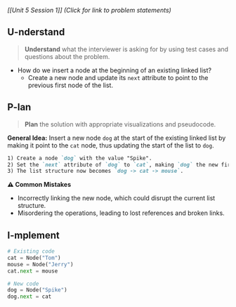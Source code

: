 *[[Unit 5 Session 1]] (Click for link to problem statements)*

## U-nderstand
 
> **Understand** what the interviewer is asking for by using test cases and questions about the problem.

- How do we insert a node at the beginning of an existing linked list?
  - Create a new node and update its `next` attribute to point to the previous first node of the list.

## P-lan

> **Plan** the solution with appropriate visualizations and pseudocode.

**General Idea:** Insert a new node `dog` at the start of the existing linked list by making it point to the `cat` node, thus updating the start of the list to `dog`.

```markdown
1) Create a node `dog` with the value "Spike".
2) Set the `next` attribute of `dog` to `cat`, making `dog` the new first node in the list.
3) The list structure now becomes `dog -> cat -> mouse`.
```

**⚠️ Common Mistakes**

- Incorrectly linking the new node, which could disrupt the current list structure.
- Misordering the operations, leading to lost references and broken links.

## I-mplement

```python
# Existing code
cat = Node("Tom")
mouse = Node("Jerry")
cat.next = mouse

# New code
dog = Node("Spike")
dog.next = cat
```